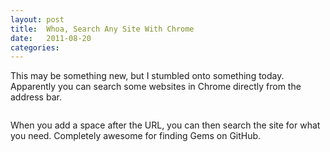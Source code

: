 ```yaml
---
layout: post
title:  Whoa, Search Any Site With Chrome
date:   2011-08-20
categories:
---
```


This may be something new, but I stumbled onto something today. Apparently you can search some websites in Chrome directly from the address bar.

<img src="/images/search_chrome.png" alt="" />

When you add a space after the <span class="caps">URL</span>, you can then search the site for what you need. Completely awesome for finding Gems on GitHub.

<img src="/images/search_github.png" alt="" />
